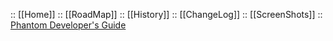 :: [[Home]] :: [[RoadMap]] :: [[History]] :: [[ChangeLog]] :: [[ScreenShots]] :: [Phantom Developer's Guide](https://phantomdox.readthedocs.io/en/latest/)